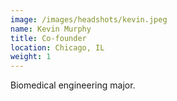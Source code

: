 ```yaml
---
image: /images/headshots/kevin.jpeg
name: Kevin Murphy
title: Co-founder
location: Chicago, IL
weight: 1
---
```

Biomedical engineering major.
